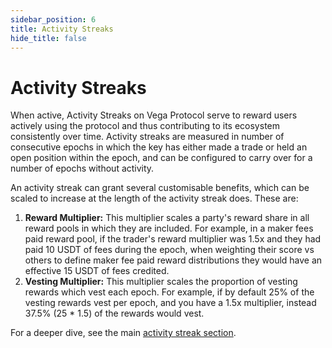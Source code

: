 ```yaml
---
sidebar_position: 6
title: Activity Streaks
hide_title: false
---
```


# Activity Streaks

When active, Activity Streaks on Vega Protocol serve to reward users actively using the protocol and thus contributing to its ecosystem consistently over time. Activity streaks are measured in number of consecutive epochs in which the key has either made a trade or held an open position within the epoch, and can be configured to carry over for a number of epochs without activity.

An activity streak can grant several customisable benefits, which can be scaled to increase at the length of the activity streak does. These are:

1. **Reward Multiplier:** This multiplier scales a party's reward share in all reward pools in which they are included. For example, in a maker fees paid reward pool, if the trader's reward multiplier was 1.5x and they had paid 10 USDT of fees during the epoch, when weighting their score vs others to define maker fee paid reward distributions they would have an effective 15 USDT of fees credited.
2. **Vesting Multiplier:** This multiplier scales the proportion of vesting rewards which vest each epoch. For example, if by default 25% of the vesting rewards vest per epoch, and you have a 1.5x multiplier, instead 37.5% (25 * 1.5) of the rewards would vest.

For a deeper dive, see the main [activity streak section](../trading-on-vega/discounts-rewards.md#activity-streak).
